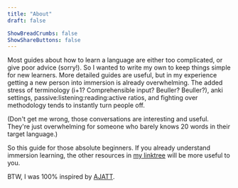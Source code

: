 ```yaml
---
title: "About"
draft: false

ShowBreadCrumbs: false
ShowShareButtons: false
---
```

Most guides about how to learn a language are either too complicated, or give poor advice (sorry!). So I wanted to write my own to keep things simple for new learners. More detailed guides are useful, but in my experience getting a new person into immersion is already overwhelming. The added stress of terminology (i+1? Comprehensible input? Beuller? Beuller?), anki settings, passive:listening:reading:active ratios, and fighting over methodology tends to instantly turn people off.

(Don't get me wrong, those conversations are interesting and useful. They're just overwhelming for someone who barely knows 20 words in their target language.)

So this guide for those absolute beginners. If you already understand immersion learning, the other resources in [my linktree](https://linktr.ee/noerjp) will be more useful to you.

BTW, I was 100% inspired by [AJATT](http://www.alljapaneseallthetime.com/blog/all-japanese-all-the-time-ajatt-how-to-learn-japanese-on-your-own-having-fun-and-to-fluency/).
